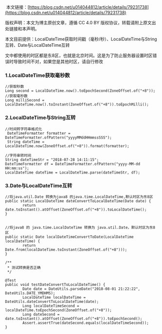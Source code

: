 ﻿﻿本文链接：[https://blog.csdn.net/u014044812/article/details/79231738](https://blog.csdn.net/u014044812/article/details/79231738)版权声明：本文为博主原创文章，遵循 CC 4.0 BY 版权协议，转载请附上原文出处链接和本声明。本文目前提供：LocalDateTime获取时间戳（毫秒/秒）、LocalDateTime与String互转、Date与LocalDateTime互转文中都使用的时区都是东8区，也就是北京时间。这是为了防止服务器设置时区错误时导致时间不对，如果您是其他时区，请自行修改### 1.LocalDateTime获取毫秒数​```//获取秒数Long second = LocalDateTime.now().toEpochSecond(ZoneOffset.of("+8"));//获取毫秒数Long milliSecond = LocalDateTime.now().toInstant(ZoneOffset.of("+8")).toEpochMilli();```### 2.LocalDateTime与String互转​```//时间转字符串格式化 DateTimeFormatter formatter = DateTimeFormatter.ofPattern("yyyyMMddHHmmssSSS"); String dateTime = LocalDateTime.now(ZoneOffset.of("+8")).format(formatter);``` ```//字符串转时间String dateTimeStr = "2018-07-28 14:11:15";DateTimeFormatter df = DateTimeFormatter.ofPattern("yyyy-MM-dd HH:mm:ss");LocalDateTime dateTime = LocalDateTime.parse(dateTimeStr, df);```### 3.Date与LocalDateTime互转​```//将java.util.Date 转换为java8 的java.time.LocalDateTime,默认时区为东8区public static LocalDateTime dateConvertToLocalDateTime(Date date) {        return date.toInstant().atOffset(ZoneOffset.of("+8")).toLocalDateTime();}    //将java8 的 java.time.LocalDateTime 转换为 java.util.Date，默认时区为东8区public static Date localDateTimeConvertToDate(LocalDateTime localDateTime) {        return Date.from(localDateTime.toInstant(ZoneOffset.of("+8")));}``````/** * 测试转换是否正确 */@Testpublic void testDateConvertToLocalDateTime() {        Date date = DateUtils.parseDate("2018-08-01 21:22:22", DateUtils.DATE_YMDHMS);        LocalDateTime localDateTime = DateUtils.dateConvertToLocalDateTime(date);        Long localDateTimeSecond = localDateTime.toEpochSecond(ZoneOffset.of("+8"));        Long dateSecond = date.toInstant().atOffset(ZoneOffset.of("+8")).toEpochSecond();        Assert.assertTrue(dateSecond.equals(localDateTimeSecond));}```
